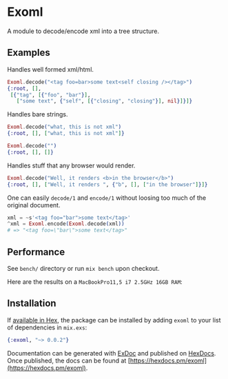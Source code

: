 # Exoml

A module to decode/encode xml into a tree structure.

## Examples

Handles well formed xml/html.

```elixir
Exoml.decode("<tag foo=bar>some text<self closing /></tag>")
{:root, [],
 [{"tag", [{"foo", "bar"}],
   ["some text", {"self", [{"closing", "closing"}], nil}]}]}
```

Handles bare strings.

```elixir
Exoml.decode("what, this is not xml")
{:root, [], ["what, this is not xml"]}

Exoml.decode("")
{:root, [], []}
```

Handles stuff that any browser would render.

```elixir
Exoml.decode("Well, it renders <b>in the browser</b>")
{:root, [], ["Well, it renders ", {"b", [], ["in the browser"]}]}
```

One can easily `decode/1` and `encode/1` without loosing too much of the original document.

```elixir
xml = ~s'<tag foo="bar">some text</tag>'
^xml = Exoml.encode(Exoml.decode(xml))
# => "<tag foo=\"bar\">some text</tag>"
```

## Performance

See `bench/` directory or run `mix bench` upon checkout.

Here are the results on a `MacBookPro11,5 i7 2.5GHz 16GB RAM`:

## Installation

If [available in Hex](https://hex.pm/docs/publish), the package can be installed
by adding `exoml` to your list of dependencies in `mix.exs`:

```elixir
{:exoml, "~> 0.0.2"}
```

Documentation can be generated with [ExDoc](https://github.com/elixir-lang/ex_doc)
and published on [HexDocs](https://hexdocs.pm). Once published, the docs can
be found at [https://hexdocs.pm/exoml](https://hexdocs.pm/exoml).

